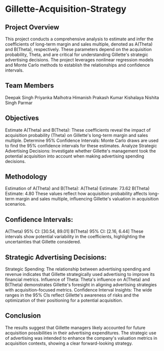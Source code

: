 # Gillette-Acquisition-Strategy

## Project Overview
This project conducts a comprehensive analysis to estimate and infer the coefficients of long-term margin and sales multiple, denoted as A(Theta) and B(Theta), respectively. These parameters depend on the acquisition probability, Theta, and are critical for understanding Gillette's strategic advertising decisions. The project leverages nonlinear regression models and Monte Carlo methods to establish the relationships and confidence intervals.

## Team Members
Deepak Singh
Priyanka Malhotra
Himanish Prakash
Kumar Kishalaya
Nishita Singh Parmar

## Objectives
Estimate A(Theta) and B(Theta): These coefficients reveal the impact of acquisition probability (Theta) on Gillette's long-term margin and sales multiple.
Determine 95% Confidence Intervals: Monte Carlo draws are used to find the 95% confidence intervals for these estimates.
Analyze Strategic Advertising Decisions: Investigate whether Gillette's management took the potential acquisition into account when making advertising spending decisions.

## Methodology
Estimation of A(Theta) and B(Theta):
A(Theta) Estimate: 73.62
B(Theta) Estimate: 4.80
These values reflect how acquisition probability affects long-term margin and sales multiple, influencing Gillette's valuation in acquisition scenarios.
## Confidence Intervals:
A(Theta) 95% CI: [30.54, 89.01]
B(Theta) 95% CI: [2.16, 6.44]
These intervals show potential variability in the coefficients, highlighting the uncertainties that Gillette considered.
## Strategic Advertising Decisions:
Strategic Spending: The relationship between advertising spending and revenue indicates that Gillette strategically used advertising to improve its financial metrics.
Influence of Theta: Theta's influence on A(Theta) and B(Theta) demonstrates Gillette's foresight in aligning advertising strategies with acquisition-focused metrics.
Confidence Interval Insights: The wide ranges in the 95% CIs reflect Gillette's awareness of risks and the optimization of their positioning for a potential acquisition.
## Conclusion
The results suggest that Gillette managers likely accounted for future acquisition possibilities in their advertising expenditures. The strategic use of advertising was intended to enhance the company's valuation metrics in acquisition contexts, showing a clear forward-looking strategy.
